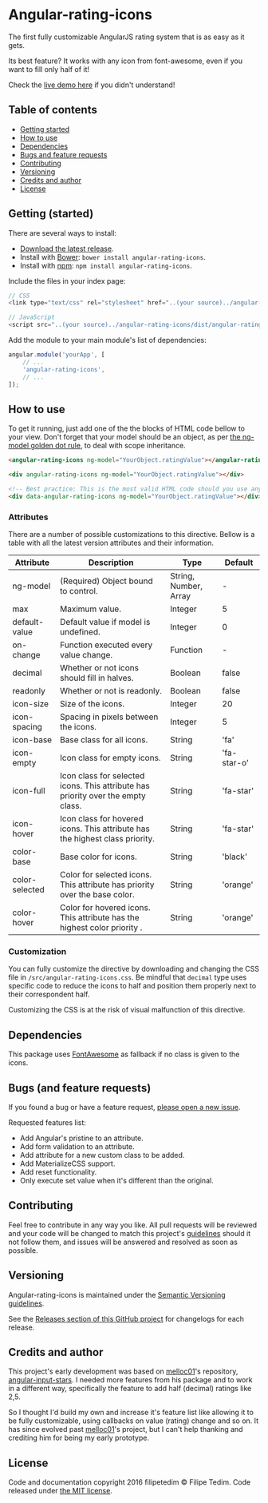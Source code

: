 # Angular-rating-icons
The first fully customizable AngularJS rating system that is as easy as it gets.

Its best feature? It works with any icon from font-awesome, even if you want to fill only half of it!

Check the [live demo here](https://jsfiddle.net/filipetedim/0595783t/) if you didn't understand!

## Table of contents

* [Getting started](#getting-started)
* [How to use](#how-to-use)
* [Dependencies](#dependencies)
* [Bugs and feature requests](#bugs-and-feature-requests)
* [Contributing](#contributing)
* [Versioning](#versioning)
* [Credits and author](#credits-and-author)
* [License](#license)

## Getting (started)

There are several ways to install:

* [Download the latest release](https://github.com/filipetedim/angular-rating-icons/archive/master.zip).
* Install with [Bower](http://bower.io): `bower install angular-rating-icons`.
* Install with [npm](https://www.npmjs.com): `npm install angular-rating-icons`.

Include the files in your index page:
```javascript
// CSS
<link type="text/css" rel="stylesheet" href="..(your source)../angular-rating-icons/dist/angular-rating-icons.min.css">

// JavaScript
<script src="..(your source)../angular-rating-icons/dist/angular-rating-icons.min.js"></script>
```

Add the module to your main module's list of dependencies:
```javascript
angular.module('yourApp', [
	// ...
	'angular-rating-icons',
	// ...
]);
```

## How to use

To get it running, just add one of the the blocks of HTML code bellow to your view. Don't forget that your model should be an object, as per [the ng-model golden dot rule](http://stackoverflow.com/questions/17606936/angularjs-dot-in-ng-model), to deal with scope inheritance.
```html
<angular-rating-icons ng-model="YourObject.ratingValue"></angular-rating-icons>

<div angular-rating-icons ng-model="YourObject.ratingValue"></div>

<!-- Best practice: This is the most valid HTML code should you use any validation tool. -->
<div data-angular-rating-icons ng-model="YourObject.ratingValue"></div>
```

### Attributes

There are a number of possible customizations to this directive. Bellow is a table with all the latest version attributes and their information.

| Attribute | Description | Type | Default |
|---|---|---|---|
| ng-model | (Required) Object  bound to control. | String, Number, Array | - |
| max | Maximum value. | Integer | 5 |
| default-value | Default value if model is undefined. | Integer | 0 |
| on-change | Function executed every value change. | Function | - |
| decimal | Whether or not icons should fill in halves.  | Boolean | false |
| readonly | Whether or not is readonly. | Boolean | false |
| icon-size | Size of the icons. | Integer | 20 |
| icon-spacing | Spacing in pixels between the icons. | Integer | 5 |
| icon-base | Base class for all icons. | String | 'fa' |
| icon-empty | Icon class for empty icons. | String | 'fa-star-o' |
| icon-full | Icon class for selected icons. This attribute has priority over the empty class.  | String | 'fa-star' |
| icon-hover | Icon class for hovered icons. This attribute has the highest class priority. | String | 'fa-star' |
| color-base | Base color for icons. | String | 'black' |
| color-selected | Color for selected icons. This attribute has priority over the base color. | String | 'orange' |
| color-hover | Color for hovered icons. This attribute has the highest color priority . | String | 'orange' |

### Customization

You can fully customize the directive by downloading and changing the CSS file in `/src/angular-rating-icons.css`. Be mindful that `decimal` type uses specific code to reduce the icons to half and position them properly next to their correspondent half. 

Customizing the CSS is at the risk of visual malfunction of this directive.

## Dependencies

This package uses [FontAwesome](http://fontawesome.io/) as fallback if no class is given to the icons.

## Bugs (and feature requests)

If you found a bug or have a feature request, [please open a new issue](https://github.com/filipetedim/angular-rating-icons/issues/new).

Requested features list:
* Add Angular's pristine to an attribute.
* Add form validation to an attribute.
* Add attribute for a new custom class to be added.
* Add MaterializeCSS support.
* Add reset functionality.
* Only execute set value when it's different than the original.

## Contributing

Feel free to contribute in any way you like. All pull requests will be reviewed and your code will be changed to match this project's [guidelines](https://github.com/filipetedim/angular-rating-icons/blob/master/GUIDELINES.md) should it not follow them, and issues will be answered and resolved as soon as possible.

## Versioning

Angular-rating-icons is maintained under the [Semantic Versioning guidelines](http://semver.org/).

See the [Releases section of this GitHub project](https://github.com/filipetedim/angular-rating-icons/releases/) for changelogs for each release.

## Credits and author

This project's early development was based on [melloc01](https://github.com/melloc01)'s repository, [angular-input-stars](https://github.com/melloc01/angular-input-stars/). I needed more features from his package and to work in a different way, specifically the feature to add half (decimal) ratings like 2,5. 

So I thought I'd build my own and increase it's feature list like allowing it to be fully customizable, using callbacks on value (rating) change and so on. It has since evolved past [melloc01](https://github.com/melloc01)'s project, but I can't help thanking and crediting him for being my early prototype.

## License

Code and documentation copyright 2016 filipetedim © Filipe Tedim. Code released under [the MIT license](https://github.com/filipetedim/angular-rating-icons/blob/master/LICENSE).
